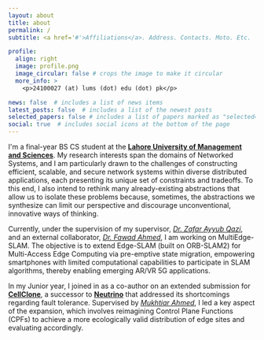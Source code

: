 ```yaml
---
layout: about
title: about
permalink: /
subtitle: <a href='#'>Affiliations</a>. Address. Contacts. Moto. Etc.

profile:
  align: right
  image: profile.png
  image_circular: false # crops the image to make it circular
  more_info: >
    <p>24100027 (at) lums (dot) edu (dot) pk</p>

news: false  # includes a list of news items
latest_posts: false  # includes a list of the newest posts
selected_papers: false # includes a list of papers marked as "selected={true}"
social: true  # includes social icons at the bottom of the page
---
```


I'm a final-year BS CS student at the [**Lahore University of Management and Sciences**](https://lums.edu.pk/). My research interests span the domains of Networked Systems, and I am particularly drawn to the challenges of constructing efficient, scalable, and secure network systems within diverse distributed applications, each presenting its unique set of constraints and tradeoffs.  To this end, I also intend to rethink many already-existing abstractions that allow us to isolate these problems because, sometimes, the abstractions we synthesize can limit our perspective and discourage unconventional, innovative ways of thinking. 

Currently, under the supervision of my supervisor, [*Dr. Zafar Ayyub Qazi*](https://web.lums.edu.pk/~zafar/), and an external collaborator, [*Dr. Fawad Ahmed*](https://fawadahm.github.io/), I am working on MultiEdge-SLAM. The objective is to extend Edge-SLAM (built on ORB-SLAM2) for Multi-Access Edge Computing via pre-emptive state migration, empowering smartphones with limited computational capabilities to participate in SLAM algorithms, thereby enabling emerging AR/VR 5G applications. 

In my Junior year, I joined in as a co-author on an extended submission for [**CellClone**](https://dl.acm.org/doi/10.1145/3555050.3569130), a successor to [**Neutrino**](https://dl.acm.org/doi/10.1145/3387514.3406218) that addressed its shortcomings regarding fault tolerance. Supervised by [*Mukhtiar Ahmed*](https://mukhtiarahmad.com/), I led a key aspect of the expansion, which involves reimagining Control Plane Functions (CPFs) to achieve a more ecologically valid distribution of edge sites and evaluating accordingly.


